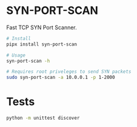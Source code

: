 # SYN-PORT-SCAN

Fast TCP SYN Port Scanner.

```bash
# Install
pipx install syn-port-scan

# Usage
syn-port-scan -h

# Requires root priveleges to send SYN packets
sudo syn-port-scan -a 10.0.0.1 -p 1-2000
```

# Tests

```bash
python -m unittest discover
```
